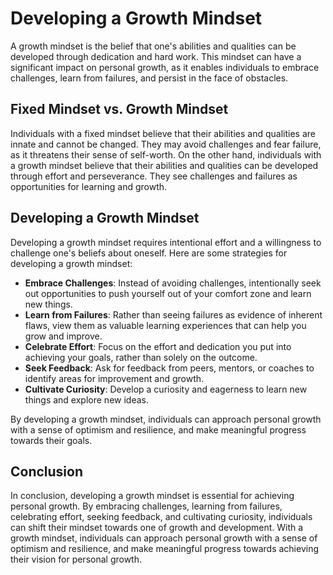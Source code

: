 Developing a Growth Mindset
======================================================

A growth mindset is the belief that one's abilities and qualities can be developed through dedication and hard work. This mindset can have a significant impact on personal growth, as it enables individuals to embrace challenges, learn from failures, and persist in the face of obstacles.

Fixed Mindset vs. Growth Mindset
--------------------------------

Individuals with a fixed mindset believe that their abilities and qualities are innate and cannot be changed. They may avoid challenges and fear failure, as it threatens their sense of self-worth. On the other hand, individuals with a growth mindset believe that their abilities and qualities can be developed through effort and perseverance. They see challenges and failures as opportunities for learning and growth.

Developing a Growth Mindset
---------------------------

Developing a growth mindset requires intentional effort and a willingness to challenge one's beliefs about oneself. Here are some strategies for developing a growth mindset:

* **Embrace Challenges**: Instead of avoiding challenges, intentionally seek out opportunities to push yourself out of your comfort zone and learn new things.
* **Learn from Failures**: Rather than seeing failures as evidence of inherent flaws, view them as valuable learning experiences that can help you grow and improve.
* **Celebrate Effort**: Focus on the effort and dedication you put into achieving your goals, rather than solely on the outcome.
* **Seek Feedback**: Ask for feedback from peers, mentors, or coaches to identify areas for improvement and growth.
* **Cultivate Curiosity**: Develop a curiosity and eagerness to learn new things and explore new ideas.

By developing a growth mindset, individuals can approach personal growth with a sense of optimism and resilience, and make meaningful progress towards their goals.

Conclusion
----------

In conclusion, developing a growth mindset is essential for achieving personal growth. By embracing challenges, learning from failures, celebrating effort, seeking feedback, and cultivating curiosity, individuals can shift their mindset towards one of growth and development. With a growth mindset, individuals can approach personal growth with a sense of optimism and resilience, and make meaningful progress towards achieving their vision for personal growth.
